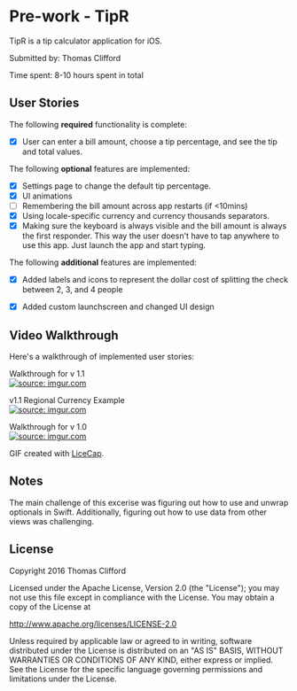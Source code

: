 # Pre-work - TipR

TipR is a tip calculator application for iOS.

Submitted by: Thomas Clifford

Time spent: 8-10 hours spent in total

## User Stories

The following **required** functionality is complete:

* [x] User can enter a bill amount, choose a tip percentage, and see the tip and total values.

The following **optional** features are implemented:
* [x] Settings page to change the default tip percentage.
* [x] UI animations
* [ ] Remembering the bill amount across app restarts (if <10mins)
* [x] Using locale-specific currency and currency thousands separators.
* [x] Making sure the keyboard is always visible and the bill amount is always the first responder. This way the user doesn't have to tap anywhere to use this app. Just launch the app and start typing.

The following **additional** features are implemented:

- [x] Added labels and icons to represent the dollar cost of splitting the check between 2, 3, and 4 people
- [x] Added custom launchscreen and changed UI design


## Video Walkthrough 

Here's a walkthrough of implemented user stories:

Walkthrough for v 1.1 <br />
<a href="http://imgur.com/6ffiQXp"><img src="http://i.imgur.com/6ffiQXp.gif" title="source: imgur.com" /></a>


v1.1 Regional Currency Example <br />
<a href="http://imgur.com/BuDyeob"><img src="http://i.imgur.com/BuDyeob.gif" title="source: imgur.com" /></a>

Walkthrough for v 1.0 <br />
<a href="http://imgur.com/kIONccs"><img src="http://i.imgur.com/kIONccs.gif" title="source: imgur.com" /></a>


GIF created with [LiceCap](http://www.cockos.com/licecap/).

## Notes

The main challenge of this excerise was figuring out how to use and unwrap optionals in Swift.  Additionally, 
figuring out how to use data from other views was challenging.


## License

Copyright 2016 Thomas Clifford

Licensed under the Apache License, Version 2.0 (the "License");
you may not use this file except in compliance with the License.
You may obtain a copy of the License at

http://www.apache.org/licenses/LICENSE-2.0

Unless required by applicable law or agreed to in writing, software
distributed under the License is distributed on an "AS IS" BASIS,
WITHOUT WARRANTIES OR CONDITIONS OF ANY KIND, either express or implied.
See the License for the specific language governing permissions and
limitations under the License.

